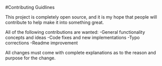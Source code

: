 #Contributing Guidlines

This project is completely open source, and it is my hope that people will contribute to help make it into something great.

All of the following contributions are wanted:
-General functionality concepts and ideas
-Code fixes and new implementations
-Typo corrections
-Readme improvement

All changes must come with complete explanations as to the reason and purpose for the change. 

